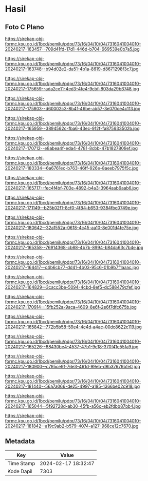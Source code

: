 # Hasil

## Foto C Plano

https://sirekap-obj-formc.kpu.go.id/1bcd/pemilu/pdpr/73/16/04/10/04/7316041004010-20240217-163457--709d41fd-17d1-446d-b704-669539e0b7a5.jpg

https://sirekap-obj-formc.kpu.go.id/1bcd/pemilu/pdpr/73/16/04/10/04/7316041004010-20240217-163748--b94d02e2-da51-4b1a-8619-d8671298f3c7.jpg

https://sirekap-obj-formc.kpu.go.id/1bcd/pemilu/pdpr/73/16/04/10/04/7316041004010-20240217-175659--ada2ce11-4ed3-4fe4-9cbf-803da29b6748.jpg

https://sirekap-obj-formc.kpu.go.id/1bcd/pemilu/pdpr/73/16/04/10/04/7316041004010-20240217-175903--d60002c3-8b4f-46be-ab57-3e070ce4c113.jpg

https://sirekap-obj-formc.kpu.go.id/1bcd/pemilu/pdpr/73/16/04/10/04/7316041004010-20240217-165959--3894562c-fba6-43ec-912f-fa875633502b.jpg

https://sirekap-obj-formc.kpu.go.id/1bcd/pemilu/pdpr/73/16/04/10/04/7316041004010-20240217-170712--e8abea4f-eda4-4781-8cbb-47b1827809ef.jpg

https://sirekap-obj-formc.kpu.go.id/1bcd/pemilu/pdpr/73/16/04/10/04/7316041004010-20240217-180334--6a6761ec-b763-46ff-926e-8aeeb7975f5c.jpg

https://sirekap-obj-formc.kpu.go.id/1bcd/pemilu/pdpr/73/16/04/10/04/7316041004010-20240217-165717--fec4f4bf-703e-4892-b4a3-3964aab6aab6.jpg

https://sirekap-obj-formc.kpu.go.id/1bcd/pemilu/pdpr/73/16/04/10/04/7316041004010-20240217-171149--b25b02f1-8cf0-4f84-b653-9384fbc0749e.jpg

https://sirekap-obj-formc.kpu.go.id/1bcd/pemilu/pdpr/73/16/04/10/04/7316041004010-20240217-180642--32a1552a-0618-4c45-aa10-8e001d4fe75e.jpg

https://sirekap-obj-formc.kpu.go.id/1bcd/pemilu/pdpr/73/16/04/10/04/7316041004010-20240217-165358--76914368-cb68-4b7b-8994-b84da63c7b4e.jpg

https://sirekap-obj-formc.kpu.go.id/1bcd/pemilu/pdpr/73/16/04/10/04/7316041004010-20240217-164417--c4b6cb77-dd41-4b03-95c6-01b9b7f1aaac.jpg

https://sirekap-obj-formc.kpu.go.id/1bcd/pemilu/pdpr/73/16/04/10/04/7316041004010-20240217-164829--3cacc3be-5094-4cbd-8ef5-dc588479cfef.jpg

https://sirekap-obj-formc.kpu.go.id/1bcd/pemilu/pdpr/73/16/04/10/04/7316041004010-20240217-170914--15fb252a-9aca-4609-8e6f-2e6f7dfc675b.jpg

https://sirekap-obj-formc.kpu.go.id/1bcd/pemilu/pdpr/73/16/04/10/04/7316041004010-20240217-165842--772b5b58-59e4-4c4d-a4ac-00dc8622c119.jpg

https://sirekap-obj-formc.kpu.go.id/1bcd/pemilu/pdpr/73/16/04/10/04/7316041004010-20240217-165226--88430be4-4537-47b1-9c18-370f41e55fa9.jpg

https://sirekap-obj-formc.kpu.go.id/1bcd/pemilu/pdpr/73/16/04/10/04/7316041004010-20240217-180900--c795ce9f-76e3-461d-99eb-d8b37679bfe0.jpg

https://sirekap-obj-formc.kpu.go.id/1bcd/pemilu/pdpr/73/16/04/10/04/7316041004010-20240217-181440--56a7a066-de25-4997-a185-1366be02c918.jpg

https://sirekap-obj-formc.kpu.go.id/1bcd/pemilu/pdpr/73/16/04/10/04/7316041004010-20240217-165044--5f92728d-ab30-45fb-a56c-eb2fdbb87bb4.jpg

https://sirekap-obj-formc.kpu.go.id/1bcd/pemilu/pdpr/73/16/04/10/04/7316041004010-20240217-181842--a19c9ab2-b579-4074-a127-968ce12c7670.jpg


## Metadata

| Key        | Value               |
| ---------- | ------------------- |
| Time Stamp | 2024-02-17 18:32:47 |
| Kode Dapil | 7303                |



